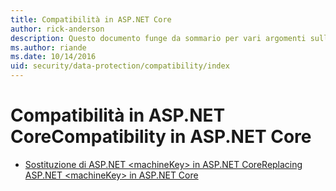 ```yaml
---
title: Compatibilità in ASP.NET Core
author: rick-anderson
description: Questo documento funge da sommario per vari argomenti sulla compatibilità della protezione dati di ASP.NET Core.
ms.author: riande
ms.date: 10/14/2016
uid: security/data-protection/compatibility/index
---
```

# <a name="compatibility-in-aspnet-core"></a><span data-ttu-id="0946b-103">Compatibilità in ASP.NET Core</span><span class="sxs-lookup"><span data-stu-id="0946b-103">Compatibility in ASP.NET Core</span></span>

* [<span data-ttu-id="0946b-104">Sostituzione di ASP.NET \<machineKey> in ASP.NET Core</span><span class="sxs-lookup"><span data-stu-id="0946b-104">Replacing ASP.NET \<machineKey> in ASP.NET Core</span></span>](xref:security/data-protection/compatibility/replacing-machinekey)
